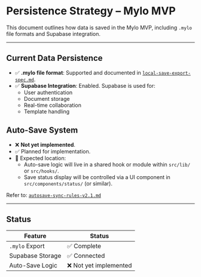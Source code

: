 # Persistence Strategy – Mylo MVP

This document outlines how data is saved in the Mylo MVP, including `.mylo` file formats and Supabase integration.

---

## Current Data Persistence

- ✅ **.mylo file format**: Supported and documented in [`local-save-export-spec.md`](../core-features/local-save-export-spec.md).
- ✅ **Supabase Integration**: Enabled. Supabase is used for:
  - User authentication
  - Document storage
  - Real-time collaboration
  - Template handling

## Auto-Save System

- ❌ **Not yet implemented**.
- ✅ Planned for implementation.
- 📁 Expected location:
  - Auto-save logic will live in a shared hook or module within `src/lib/` or `src/hooks/`.
  - Save status display will be controlled via a UI component in `src/components/status/` (or similar).

Refer to: [`autosave-sync-rules-v2.1.md`](../core-features/autosave-sync-rules-v2.1.md)

---

## Status

| Feature          | Status     |
|------------------|------------|
| `.mylo` Export   | ✅ Complete |
| Supabase Storage | ✅ Connected |
| Auto-Save Logic  | ❌ Not yet implemented |
